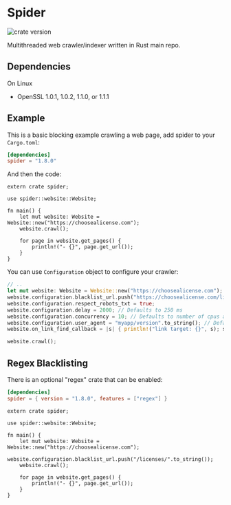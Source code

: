 # Spider

![crate version](https://img.shields.io/crates/v/spider.svg)

Multithreaded web crawler/indexer written in Rust main repo.

## Dependencies

On Linux

- OpenSSL 1.0.1, 1.0.2, 1.1.0, or 1.1.1

## Example

This is a basic blocking example crawling a web page, add spider to your `Cargo.toml`:

```toml
[dependencies]
spider = "1.8.0"
```

And then the code:

```rust,no_run
extern crate spider;

use spider::website::Website;

fn main() {
    let mut website: Website = Website::new("https://choosealicense.com");
    website.crawl();

    for page in website.get_pages() {
        println!("- {}", page.get_url());
    }
}
```

You can use `Configuration` object to configure your crawler:

```rust
// ..
let mut website: Website = Website::new("https://choosealicense.com");
website.configuration.blacklist_url.push("https://choosealicense.com/licenses/".to_string());
website.configuration.respect_robots_txt = true;
website.configuration.delay = 2000; // Defaults to 250 ms
website.configuration.concurrency = 10; // Defaults to number of cpus available * 4
website.configuration.user_agent = "myapp/version".to_string(); // Defaults to spider/x.y.z, where x.y.z is the library version
website.on_link_find_callback = |s| { println!("link target: {}", s); s }; // Callback to run on each link find

website.crawl();
```

## Regex Blacklisting

There is an optional "regex" crate that can be enabled:

```toml
[dependencies]
spider = { version = "1.8.0", features = ["regex"] }
```

```rust,no_run
extern crate spider;

use spider::website::Website;

fn main() {
    let mut website: Website = Website::new("https://choosealicense.com");
    website.configuration.blacklist_url.push("/licenses/".to_string());
    website.crawl();

    for page in website.get_pages() {
        println!("- {}", page.get_url());
    }
}
```
